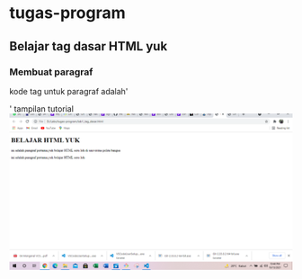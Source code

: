  # tugas-program
 ## Belajar tag dasar HTML yuk

 ### Membuat paragraf
 kode tag untuk paragraf adalah'<p>'
 tampilan tutorial
 ![Gambar 1](screenshoot/ss1.png)
 


